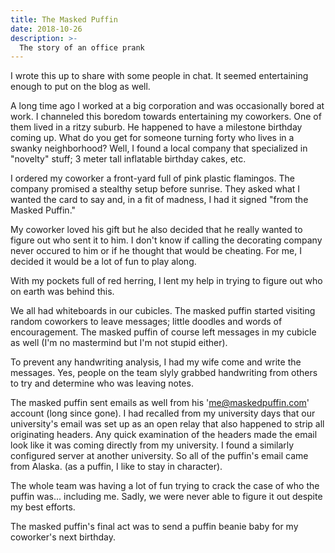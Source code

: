 ```yaml
---
title: The Masked Puffin
date: 2018-10-26
description: >-
  The story of an office prank
---
```


I wrote this up to share with some people in chat. It seemed entertaining enough to put on the blog as well.

A long time ago I worked at a big corporation and was occasionally bored at work. I channeled this boredom towards entertaining my coworkers. One of them lived in a ritzy suburb. He happened to have a milestone birthday coming up. What do you get for someone turning forty who lives in a swanky neighborhood? Well, I found a local company that specialized in "novelty" stuff; 3 meter tall inflatable birthday cakes, etc. 

I ordered my coworker a front-yard full of pink plastic flamingos. The company promised a stealthy setup before sunrise. They asked what I wanted the card to say and, in a fit of madness, I had it signed "from the Masked Puffin." 

My coworker loved his gift but he also decided that he really wanted to figure out who sent it to him. I don't know if calling the decorating company never occured to him or if he thought that would be cheating. For me, I decided it would be a lot of fun to play along. 

With my pockets full of red herring, I lent my help in trying to figure out who on earth was behind this.

We all had whiteboards in our cubicles. The masked puffin started visiting random coworkers to leave messages; little doodles and words of encouragement. The masked puffin of course left messages in my cubicle as well (I'm no mastermind but I'm not stupid either). 

To prevent any handwriting analysis, I had my wife come and write the messages. Yes, people on the team slyly grabbed handwriting from others to try and determine who was leaving notes. 

The masked puffin sent emails as well from his 'me@maskedpuffin.com' account (long since gone). I had recalled from my university days that our university's email was set up as an open relay that also happened to strip all originating headers. Any quick examination of the headers made the email look like it was coming directly from my university. I found a similarly configured server at another university. So all of the puffin's email came from Alaska. (as a puffin, I like to stay in character).

The whole team was having a lot of fun trying to crack the case of who the puffin was... including me. Sadly, we were never able to figure it out despite my best efforts. 

The masked puffin's final act was to send a puffin beanie baby for my coworker's next birthday.
